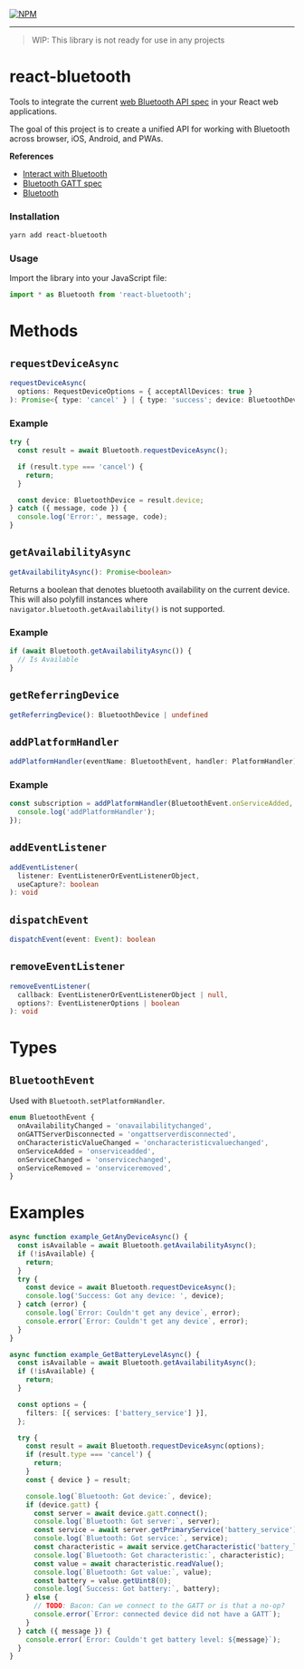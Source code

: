 [![NPM](https://nodei.co/npm/react-bluetooth.png)](https://nodei.co/npm/react-bluetooth/)

---

> WIP: This library is not ready for use in any projects

# react-bluetooth

Tools to integrate the current [web Bluetooth API spec](https://webbluetoothcg.github.io/web-bluetooth/) in your React web applications.

The goal of this project is to create a unified API for working with Bluetooth across browser, iOS, Android, and PWAs.

**References**

- [Interact with Bluetooth](https://developers.google.com/web/updates/2015/07/interact-with-ble-devices-on-the-web)
- [Bluetooth GATT spec](https://www.bluetooth.com/specifications/gatt/generic-attributes-overview)
- [Bluetooth](https://www.bluetooth.com)

### Installation

```sh
yarn add react-bluetooth
```

### Usage

Import the library into your JavaScript file:

```js
import * as Bluetooth from 'react-bluetooth';
```

# Methods

## `requestDeviceAsync`

```ts
requestDeviceAsync(
  options: RequestDeviceOptions = { acceptAllDevices: true }
): Promise<{ type: 'cancel' } | { type: 'success'; device: BluetoothDevice }>
```

### Example

```ts
try {
  const result = await Bluetooth.requestDeviceAsync();

  if (result.type === 'cancel') {
    return;
  }

  const device: BluetoothDevice = result.device;
} catch ({ message, code }) {
  console.log('Error:', message, code);
}
```

## `getAvailabilityAsync`

```ts
getAvailabilityAsync(): Promise<boolean>
```

Returns a boolean that denotes bluetooth availability on the current device. This will also polyfill instances where `navigator.bluetooth.getAvailability()` is not supported.

### Example

```ts
if (await Bluetooth.getAvailabilityAsync()) {
  // Is Available
}
```

## `getReferringDevice`

```ts
getReferringDevice(): BluetoothDevice | undefined
```

## `addPlatformHandler`

```ts
addPlatformHandler(eventName: BluetoothEvent, handler: PlatformHandler): Subscription
```

### Example

```ts
const subscription = addPlatformHandler(BluetoothEvent.onServiceAdded, event => {
  console.log('addPlatformHandler');
});
```

## `addEventListener`

```ts
addEventListener(
  listener: EventListenerOrEventListenerObject,
  useCapture?: boolean
): void
```

## `dispatchEvent`

```ts
dispatchEvent(event: Event): boolean
```

## `removeEventListener`

```ts
removeEventListener(
  callback: EventListenerOrEventListenerObject | null,
  options?: EventListenerOptions | boolean
): void
```

# Types

## `BluetoothEvent`

Used with `Bluetooth.setPlatformHandler`.

```ts
enum BluetoothEvent {
  onAvailabilityChanged = 'onavailabilitychanged',
  onGATTServerDisconnected = 'ongattserverdisconnected',
  onCharacteristicValueChanged = 'oncharacteristicvaluechanged',
  onServiceAdded = 'onserviceadded',
  onServiceChanged = 'onservicechanged',
  onServiceRemoved = 'onserviceremoved',
}
```

# Examples

```ts
async function example_GetAnyDeviceAsync() {
  const isAvailable = await Bluetooth.getAvailabilityAsync();
  if (!isAvailable) {
    return;
  }
  try {
    const device = await Bluetooth.requestDeviceAsync();
    console.log('Success: Got any device: ', device);
  } catch (error) {
    console.log(`Error: Couldn't get any device`, error);
    console.error(`Error: Couldn't get any device`, error);
  }
}

async function example_GetBatteryLevelAsync() {
  const isAvailable = await Bluetooth.getAvailabilityAsync();
  if (!isAvailable) {
    return;
  }

  const options = {
    filters: [{ services: ['battery_service'] }],
  };

  try {
    const result = await Bluetooth.requestDeviceAsync(options);
    if (result.type === 'cancel') {
      return;
    }
    const { device } = result;

    console.log(`Bluetooth: Got device:`, device);
    if (device.gatt) {
      const server = await device.gatt.connect();
      console.log(`Bluetooth: Got server:`, server);
      const service = await server.getPrimaryService('battery_service');
      console.log(`Bluetooth: Got service:`, service);
      const characteristic = await service.getCharacteristic('battery_level');
      console.log(`Bluetooth: Got characteristic:`, characteristic);
      const value = await characteristic.readValue();
      console.log(`Bluetooth: Got value:`, value);
      const battery = value.getUint8(0);
      console.log(`Success: Got battery:`, battery);
    } else {
      // TODO: Bacon: Can we connect to the GATT or is that a no-op?
      console.error(`Error: connected device did not have a GATT`);
    }
  } catch ({ message }) {
    console.error(`Error: Couldn't get battery level: ${message}`);
  }
}
```
